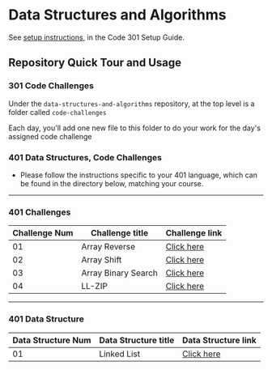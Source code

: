 # Data Structures and Algorithms

See [setup instructions](https://codefellows.github.io/setup-guide/code-301/3-code-challenges), in the Code 301 Setup Guide.

## Repository Quick Tour and Usage

### 301 Code Challenges

Under the `data-structures-and-algorithms` repository, at the top level is a folder called `code-challenges`

Each day, you'll add one new file to this folder to do your work for the day's assigned code challenge

### 401 Data Structures, Code Challenges

- Please follow the instructions specific to your 401 language, which can be found in the directory below, matching your course.

---

### 401 Challenges
Challenge Num | Challenge title | Challenge link
------------ | ------------- | --------------
01|  Array Reverse| [Click here](https://github.com/oebitw/data-structures-and-algorithms/tree/main/javascript/code-challenges/array-reverse)
02 | Array Shift | [Click here](https://github.com/oebitw/data-structures-and-algorithms/tree/main/javascript/code-challenges/array-shift)
03 | Array Binary Search | [Click here](https://github.com/oebitw/data-structures-and-algorithms/tree/main/javascript/code-challenges/array-binary-search)
04 | LL-ZIP | [Click here](https://github.com/oebitw/data-structures-and-algorithms/tree/main/javascript/code-challenges/ll-zip)

---

### 401 Data Structure


Data Structure Num | Data Structure title | Data Structure link
------------ | ------------- | --------------
01| Linked List| [Click here](https://github.com/oebitw/data-structures-and-algorithms/tree/main/javascript/Data-Structures/linked-list)


